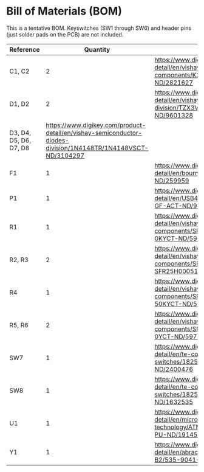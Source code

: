 # Bill of Materials (BOM)

This is a tentative BOM. Keyswitches (SW1 through SW6) and header pins (just solder pads on the PCB) are not included.

| Reference | Quantity | Link |
| --- | --- | --- |
| C1, C2 | 2 | https://www.digikey.com/product-detail/en/vishay-bc-components/K220J15C0GH53L2/BC5147-ND/2821627 |
| D1, D2 | 2 | https://www.digikey.com/product-detail/en/vishay-semiconductor-diodes-division/TZX3V6B-TR/TZX3V6B-TRGICT-ND/9601328 |
| D3, D4, D5, D6, D7, D8 | https://www.digikey.com/product-detail/en/vishay-semiconductor-diodes-division/1N4148TR/1N4148VSCT-ND/3104297 |
| F1 | 1 | https://www.digikey.com/product-detail/en/bourns-inc/MF-R010/MF-R010-ND/259959 |
| P1 | 1 | https://www.digikey.com/product-detail/en/USB4085-GF-A/2073-USB4085-GF-ACT-ND/9859733 |
| R1 | 1 | https://www.digikey.com/product-detail/en/vishay-bc-components/SFR2500001002FR500/PPC10-0KYCT-ND/596847 |
| R2, R3 | 2 | https://www.digikey.com/product-detail/en/vishay-bc-components/SFR25H0005101JR500/56-SFR25H0005101JR500CT-ND/11508012 |
| R4 | 1 | https://www.digikey.com/product-detail/en/vishay-bc-components/SFR2500001501FR500/PPC1-50KYCT-ND/596919 |
| R5, R6 | 2 | https://www.digikey.com/product-detail/en/vishay-bc-components/SFR2500007509FR500/PPC75-0YCT-ND/597144 |
| SW7 | 1 | https://www.digikey.com/product-detail/en/te-connectivity-alcoswitch-switches/1825910-3/450-3354-ND/2400476 |
| SW8 | 1 | https://www.digikey.com/product-detail/en/te-connectivity-alcoswitch-switches/1825910-2/450-1649-ND/1632535 |
| U1 | 1 | https://www.digikey.com/product-detail/en/microchip-technology/ATMEGA328P-PU/ATMEGA328P-PU-ND/1914589 |
| Y1 | 1 | https://www.digikey.com/product-detail/en/abracon-llc/ABL-16-000MHZ-B2/535-9041-ND/675236 |
